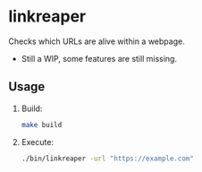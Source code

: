 # linkreaper

Checks which URLs are alive within a webpage.

- Still a WIP, some features are still missing.

## Usage

1. Build:
   ```bash
   make build
   ```
2. Execute:
   ```bash
   ./bin/linkreaper -url "https://example.com"
   ```
